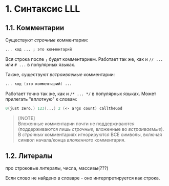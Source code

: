 # 1. Синтаксис LLL

## 1.1. Комментарии

Существуют *строчные* комментарии:
```fsharp
... код ... ; это комментарий
```

Вся строка после `;` будет комментарием. Работает так же, как и `// ...` или `# ...` в популярных языках.

Также, существуют *встраиваемые* комментарии:
```fsharp
... код (это комментарий) ...
```

Работает точно так же, как и `/* ... */` в популярных языках.
Может прилегать "вплотную" к словам:
```fsharp
0(just zero.) 123(...) 2 (<- args count) calltheGod
```

> [!NOTE]\
> Вложенные комментарии почти не поддерживаются (поддерживаются лишь *строчные*, вложенные во *встраиваемые*).
> В *строчных* комментариях игнорируются ВСЕ символы, включая символ начала/конца *вложенного* комментария.


## 1.2. Литералы

про строковые литералы, числа, массивы(???)

Если слово не найдено в словаре - оно интерпретируется как строка.
